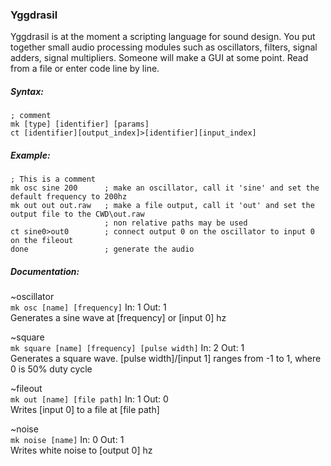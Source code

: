 ### Yggdrasil
Yggdrasil is at the moment a scripting language for sound design. You put together small audio processing modules such as oscillators, filters, signal adders, signal multipliers. Someone will make a GUI at some point. Read from a file or enter code line by line.
##### Syntax:
`; comment` <br />
`mk [type] [identifier] [params]` <br />
`ct [identifier][output_index]>[identifier][input_index]` <br />
##### Example:
```
; This is a comment
mk osc sine 200      ; make an oscillator, call it 'sine' and set the default frequency to 200hz
mk out out out.raw   ; make a file output, call it 'out' and set the output file to the CWD\out.raw
                     ; non relative paths may be used
ct sine0>out0        ; connect output 0 on the oscillator to input 0 on the fileout
done                 ; generate the audio
```
##### Documentation:
~oscillator <br />
`mk osc [name] [frequency]` In: 1 Out: 1 <br />
Generates a sine wave at \[frequency] or \[input 0] hz <br />

~square <br />
`mk square [name] [frequency] [pulse width]` In: 2 Out: 1 <br />
Generates a square wave. \[pulse width]/\[input 1] ranges from -1 to 1, where 0 is 50% duty cycle <br />

~fileout <br />
`mk out [name] [file path]` In: 1 Out: 0 <br />
Writes \[input 0] to a file at \[file path] <br />

~noise <br />
`mk noise [name]` In: 0 Out: 1 <br />
Writes white noise to \[output 0] hz <br />
